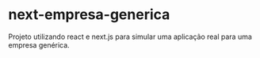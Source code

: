# next-empresa-generica
 Projeto utilizando react e next.js para simular uma aplicação real para uma empresa genérica. 

